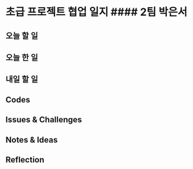 # 초급 프로젝트 협업 일지 #### 2팀 박은서


## 오늘 할 일

## 오늘 한 일

## 내일 할 일

## Codes

## Issues & Challenges

## Notes & Ideas

## Reflection
